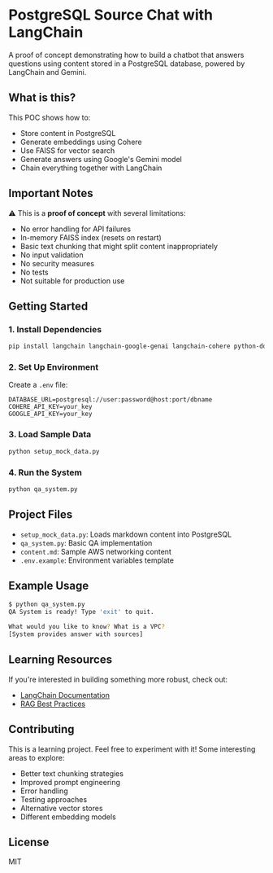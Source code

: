# PostgreSQL Source Chat with LangChain

A proof of concept demonstrating how to build a chatbot that answers questions using content stored in a PostgreSQL database, powered by LangChain and Gemini.

## What is this?

This POC shows how to:
- Store content in PostgreSQL
- Generate embeddings using Cohere
- Use FAISS for vector search
- Generate answers using Google's Gemini model
- Chain everything together with LangChain

## Important Notes

⚠️ This is a **proof of concept** with several limitations:
- No error handling for API failures
- In-memory FAISS index (resets on restart)
- Basic text chunking that might split content inappropriately
- No input validation
- No security measures
- No tests
- Not suitable for production use

## Getting Started

### 1. Install Dependencies
```bash
pip install langchain langchain-google-genai langchain-cohere python-dotenv psycopg2-binary pandas sqlalchemy
```

### 2. Set Up Environment
Create a `.env` file:
```env
DATABASE_URL=postgresql://user:password@host:port/dbname
COHERE_API_KEY=your_key
GOOGLE_API_KEY=your_key
```

### 3. Load Sample Data
```bash
python setup_mock_data.py
```

### 4. Run the System
```bash
python qa_system.py
```

## Project Files

- `setup_mock_data.py`: Loads markdown content into PostgreSQL
- `qa_system.py`: Basic QA implementation
- `content.md`: Sample AWS networking content
- `.env.example`: Environment variables template

## Example Usage

```bash
$ python qa_system.py
QA System is ready! Type 'exit' to quit.

What would you like to know? What is a VPC?
[System provides answer with sources]
```

## Learning Resources

If you're interested in building something more robust, check out:
- [LangChain Documentation](https://python.langchain.com/docs/get_started/introduction)
- [RAG Best Practices](https://www.pinecone.io/learn/retrieval-augmented-generation/)

## Contributing

This is a learning project. Feel free to experiment with it! Some interesting areas to explore:
- Better text chunking strategies
- Improved prompt engineering
- Error handling
- Testing approaches
- Alternative vector stores
- Different embedding models

## License

MIT 
